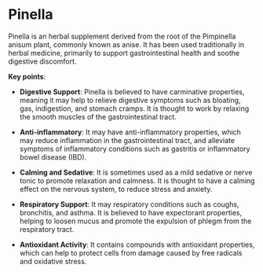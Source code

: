 # Pinella

Pinella is an herbal supplement derived from the root of the Pimpinella anisum plant, commonly known as anise. It has been used traditionally in herbal medicine, primarily to support gastrointestinal health and soothe digestive discomfort.

**Key points**:

* **Digestive Support**: Pinella is believed to have carminative properties, meaning it may help to relieve digestive symptoms such as bloating, gas, indigestion, and stomach cramps. It is thought to work by relaxing the smooth muscles of the gastrointestinal tract.

* **Anti-inflammatory**: It may have anti-inflammatory properties, which may reduce inflammation in the gastrointestinal tract, and alleviate symptoms of inflammatory conditions such as gastritis or inflammatory bowel disease (IBD).

* **Calming and Sedative**: It is sometimes used as a mild sedative or nerve tonic to promote relaxation and calmness. It is thought to have a calming effect on the nervous system, to reduce stress and anxiety.

* **Respiratory Support**: It may respiratory conditions such as coughs, bronchitis, and asthma. It is believed to have expectorant properties, helping to loosen mucus and promote the expulsion of phlegm from the respiratory tract.

* **Antioxidant Activity**: It contains compounds with antioxidant properties, which can help to protect cells from damage caused by free radicals and oxidative stress.
